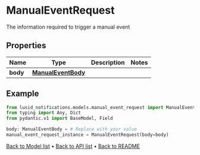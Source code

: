# ManualEventRequest

The information required to trigger a manual event
## Properties
Name | Type | Description | Notes
------------ | ------------- | ------------- | -------------
**body** | [**ManualEventBody**](ManualEventBody.md) |  | 
## Example

```python
from lusid_notifications.models.manual_event_request import ManualEventRequest
from typing import Any, Dict
from pydantic.v1 import BaseModel, Field

body: ManualEventBody = # Replace with your value
manual_event_request_instance = ManualEventRequest(body=body)

```

[Back to Model list](../README.md#documentation-for-models) &#8226; [Back to API list](../README.md#documentation-for-api-endpoints) &#8226; [Back to README](../README.md)

